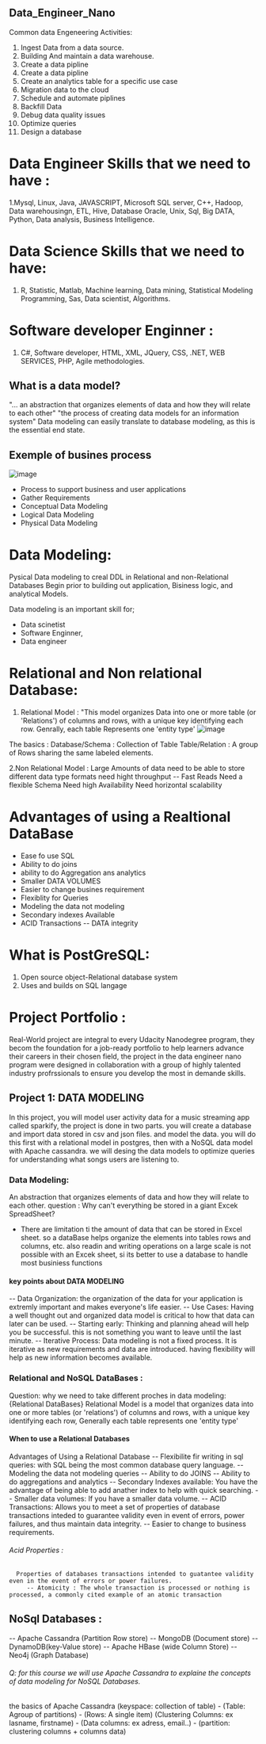 ## Data_Engineer_Nano
Common data Engeneering Activities:
1. Ingest Data from a data source.
2. Building And maintain a data warehouse.
3. Create a data pipline
4. Create a data pipline 
5. Create an analytics table for a specific use case
6. Migration data to the cloud
7. Schedule and automate piplines
8. Backfill Data
9. Debug data quality issues
10. Optimize queries
11. Design a database




# Data Engineer Skills that we need to have : 
1.Mysql, Linux, Java, JAVASCRIPT, Microsoft SQL server, C++, Hadoop, Data warehousingn, ETL, Hive, Database Oracle, Unix, Sql, Big DATA, Python, Data analysis, Business Intelligence.

# Data Science Skills that we need to have:
1. R, Statistic, Matlab, Machine learning, Data mining, Statistical Modeling Programming, Sas, Data scientist, Algorithms.

# Software developer Enginner : 
1. C#, Software developer, HTML, XML, JQuery, CSS, .NET, WEB SERVICES, PHP, Agile methodologies.


## What is a data model?
 "... an abstraction that organizes elements of data and how they will relate to each other"
 "the process of creating data models for an information system"
 Data modeling can easily translate to database modeling, as this is the essential end state.
 
## Exemple of busines process
![image](https://user-images.githubusercontent.com/52068209/145091748-a3f8d422-2538-40b3-b788-63108cdd9c15.png)
 
 
 - Process to support business and user applications 
 - Gather Requirements 
 - Conceptual Data Modeling 
 - Logical Data Modeling
 - Physical Data Modeling

# Data Modeling:
Pysical Data modeling to creal DDL in Relational and non-Relational Databases
Begin prior to building out application, Bisiness logic, and analytical Models.

Data modeling is an important skill for; 
 - Data scinetist
 - Software Enginner,
 - Data engineer 

# Relational and Non relational Database:
1. Relational Model :
  "This model organizes Data into one or more table (or 'Relations') of columns and rows, with a unique key identifying each row. Genrally, each table Represents one 'entity type' 
  ![image](https://user-images.githubusercontent.com/52068209/145093799-1177f64c-2185-42a6-9815-f97a02f6fc3e.png)

The basics : 
   Database/Schema : Collection of Table
   Table/Relation : A group of Rows sharing the same labeled elements.
   
   
2.Non Relational Model : 
   Large Amounts of data
   need to be able to store different data type formats
   need hight throughput -- Fast Reads
   Need a flexible Schema 
   Need high Availability
   Need horizontal scalability

# Advantages of using a Realtional DataBase
 - Ease fo use SQL
 - Ability to do joins
 - ability to do Aggregation ans analytics 
 - Smaller DATA VOLUMES
 - Easier to change busines requirement 
 - Flexiblity for Queries 
 - Modeling the data not modeling
 - Secondary indexes Available
 - ACID Transactions -- DATA integrity

# What is PostGreSQL:
  1. Open source object-Relational database system
  2. Uses and builds on SQL langage

# Project Portfolio :
 Real-World project are integral to every Udacity Nanodegree program, they becom the foundation for a job-ready portfolio to help learners advance their careers in their chosen field, the project in the data engineer nano program were designed in collaboration with a group of highly talented industry profrssionals to ensure you develop the most in demande skills.

## Project 1: DATA MODELING
In this project, you will model user activity data for a music streaming app called sparkify, the project is done in two parts. you will create a database and import data stored in csv and json files. and model the data. you will do this first with a relational model in postgres, then with a NoSQL data model with Apache cassandra. we will desing the data models to optimize queries for understanding what songs users are listening to.
### Data Modeling:
An abstraction that organizes elements of data and how they will relate to each other.
question : Why can't everything be stored in a giant Excek SpreadSheet?
   * There are limitation ti the amount of data that can be stored in Excel sheet. so a dataBase helps organize the elements into tables rows and columns, etc. also readin and writing operations on a large scale is not possible with an Excek sheet, si its better to use a database to handle most businiess functions

   #### key points about DATA MODELING
   -- Data Organization: the organization of the data for your application is extremly important and makes everyone's life easier.
   -- Use Cases: Having a well thought out and organized data model is critical to how that data can later can be used.
   -- Starting early: Thinking and planning ahead will help you be successful. this is not something you want to leave until the last minute.
   -- Iterative Process: Data modeling is not a fixed process. It is iterative as new requirements and data are introduced. having flexibility will help as new information becomes available.

### Relational and NoSQL DataBases : 
Question: why we need to take different proches in data modeling:
   {Relational DataBases}
   Relational Model is a model that organizes data into one or more tables (or 'relations') of columns and rows, with a unique key identifying each row, Generally each table represents one 'entity type' 
   #### When to use a Relational Databases
   Advantages of Using a Relational Database 
      -- Flexibilite fir writing in sql queries: with SQL being the most common database query language.
      -- Modeling the data not modeling queries
      -- Ability to do JOINS
      -- Ability to do aggregations and analytics
      -- Secondary Indexes available: You have the advantage of being able to add anather index to help with quick searching.
      -- Smaller data volumes: If you have a smaller data volume.
      -- ACID Transactions: Allows you to meet a set of properties of database transactions inteded to guarantee validity even in event of errors, power failures, and thus maintain data integrity.
      --  Easier to change to business requirements.
   ###### Acid Properties : 
      Properties of databases transactions intended to guatantee validity even in the event of errors or power failures.
         -- Atomicity : The whole transaction is processed or nothing is processed, a commonly cited example of an atomic transaction 

## NoSql Databases : 
   -- Apache Cassandra (Partition Row store)
   -- MongoDB (Document store)
   -- DynamoDB(key-Value store)
   -- Apache HBase (wide Column Store)
   -- Neo4j (Graph Database)

   ###### Q: for this course we will use Apache Cassandra to explaine the concepts of data modeling for NoSQL Databases.
   the basics of Apache Cassandra (keyspace: collection of table) - (Table: Agroup of partitions) - (Rows: A single item)
   (Clustering Columns: ex lasname, firstname) - (Data columns: ex adress, email..) - (partition: clustering columns + columns data)



 
